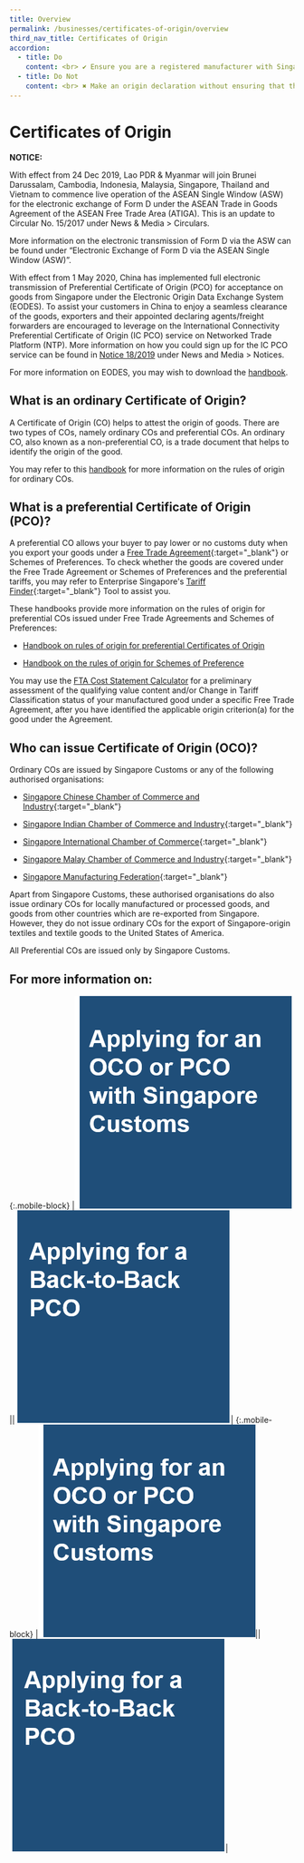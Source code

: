 ```yaml
---
title: Overview
permalink: /businesses/certificates-of-origin/overview
third_nav_title: Certificates of Origin
accordion:
  - title: Do
    content: <br> ✔ Ensure you are a registered manufacturer with Singapore Customs if you intend to apply for a CO with Singapore Customs. <br><br> ✔ Familiarise yourself with the origin criteria for your goods (the criteria could vary across different Free Trade Agreements and Schemes of Preferences). <br><br> ✔ Verify that the Singapore-origin goods which you wish to apply for a preferential CO are manufactured in Singapore and that it met the required origin criteria under the relevant Free Trade Agreements and Schemes of Preferences. <br><br> ✔ Ensure the materials or components which you have classified as Singapore origin in your cost statement are indeed manufactured in Singapore. <br><br> ✔ Ensure that manufacturing cost statements submitted to Singapore Customs are accurate and up-to-date. Inform Singapore Customs if there are changes to your production methods and costing. Renew your manufacturing cost statement 2 months before the expiry date. <br><br> ✔ Ensure the CO covers all items for which preferential tariff treatment is to be claimed. <br><br> ✔ Retain copies of preferential COs/origin declaration and all supporting documents according to the time period stated in the respective Free Trade Agreements. <br><br> ✔ Send your employees to attend courses conducted by the Singapore Customs Academy, particularly SC103 (Rules of Origin/Free Trade Agreements) and OP002 (Outreach for Newly Registered Manufacturers). <br><br> ✔ Cooperate with Singapore Customs for request on documentation checks or access to your production facility. <br><br> ✔ Have clear procedures to notify Singapore Customs upon discovery of a possible error in origin declaration. <br><br>  
  - title: Do Not
    content: <br> ✖ Make an origin declaration without ensuring that the goods meet the origin criteria under the respective Free Trade Agreements or Schemes. <br><br> ✖ Agree to requests from customers to make incorrect origin declarations. <br><br> ✖ Re-label the country of origin on the goods or its packaging. <br><br>
---
```


# Certificates of Origin

**NOTICE:**

With effect from 24 Dec 2019, Lao PDR & Myanmar will join Brunei Darussalam, Cambodia, Indonesia, Malaysia, Singapore, Thailand and Vietnam to commence live operation of the ASEAN Single Window (ASW) for the electronic exchange of Form D under the ASEAN Trade in Goods Agreement of the ASEAN Free Trade Area (ATIGA). This is an update to Circular No. 15/2017 under News & Media > Circulars.

More information on the electronic transmission of Form D via the ASW can be found under “Electronic Exchange of Form D via the ASEAN Single Window (ASW)”.


With effect from 1 May 2020, China has implemented full electronic transmission of Preferential Certificate of Origin (PCO) for acceptance on goods from Singapore under the Electronic Origin Data Exchange System (EODES). To assist your customers in China to enjoy a seamless clearance of the goods, exporters and their appointed declaring agents/freight forwarders are encouraged to leverage on the International Connectivity Preferential Certificate of Origin (IC PCO) service on Networked Trade Platform (NTP). More information on how you could sign up for the IC PCO service can be found in [Notice 18/2019](/news-and-media/notices/2019-10-15-N.pdf) under News and Media > Notices.

For more information on EODES, you may wish to download the [handbook](/documents/businesses/EODES%20handbook%20June%202020.pdf). 

## What is an ordinary Certificate of Origin?

A Certificate of Origin (CO) helps to attest the origin of goods. There are two types of COs, namely ordinary COs and preferential COs. An ordinary CO, also known as a non-preferential CO, is a trade document that helps to identify the origin of the good.

You may refer to this [handbook](/documents/businesses/handbook-on-the-rules-of-origin-for-oco.pdf) for more information on the rules of origin for ordinary COs.

## What is a preferential Certificate of Origin (PCO)?

A preferential CO allows your buyer to pay lower or no customs duty when you export your goods under a [Free Trade Agreement](https://www.enterprisesg.gov.sg/non-financial-assistance/for-singapore-companies/free-trade-agreements/ftas/overview){:target="_blank"} or Schemes of Preferences. To check whether the goods are covered under the Free Trade Agreement or Schemes of Preferences and the preferential tariffs, you may refer to Enterprise Singapore's [Tariff Finder](https://mendel-online.com/#/signup/ESG){:target="_blank"} Tool to assist you.

These handbooks provide more information on the rules of origin for preferential COs issued under Free Trade Agreements and Schemes of Preferences:

- [Handbook on rules of origin for preferential Certificates of Origin](/documents/businesses/handbookonrooforpcomar2020TTttsb.pdf)
    
- [Handbook on the rules of origin for Schemes of Preference](/documents/businesses/handbookonrooforschemeofpreferencesttsbMar2020.pdf)
    

You may use the [FTA Cost Statement Calculator](/documents/businesses/FTACostStatementCalculatorBetaVer30112015.xlsm) for a preliminary assessment of the qualifying value content and/or Change in Tariff Classification status of your manufactured good under a specific Free Trade Agreement, after you have identified the applicable origin criterion(a) for the good under the Agreement.

## Who can issue Certificate of Origin (OCO)?

Ordinary COs are issued by Singapore Customs or any of the following authorised organisations:

-   [Singapore Chinese Chamber of Commerce and Industry](http://www.sccci.org.sg/){:target="_blank"}
    
-   [Singapore Indian Chamber of Commerce and Industry](http://www.sicci.com/){:target="_blank"}
    
-   [Singapore International Chamber of Commerce](http://www.sicc.com.sg/){:target="_blank"}
    
-   [Singapore Malay Chamber of Commerce and Industry](http://www.smcci.org.sg/){:target="_blank"}
    
-   [Singapore Manufacturing Federation](http://www.smfederation.org.sg/){:target="_blank"}
    
Apart from Singapore Customs, these authorised organisations do also issue ordinary COs for locally manufactured or processed goods, and goods from other countries which are re-exported from Singapore. However, they do not issue ordinary COs for the export of Singapore-origin textiles and textile goods to the United States of America.

All Preferential COs are issued only by Singapore Customs. 

## For more information on:

{:.mobile-block}
|[![](/images/Picture7.png)](/businesses/certificates-of-origin/how-to-apply-for-oco-or-pco)||[![](/images/Picture8.png)](/businesses/certificates-of-origin/how-to-apply-for-b2b)|
{:.mobile-block}
|[![](/images/Picture7.png)](/businesses/certificates-of-origin/how-to-apply-for-oco-or-pco)||[![](/images/Picture8.png)](/businesses/certificates-of-origin/how-to-apply-for-b2b)|





